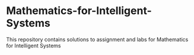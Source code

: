 # Mathematics-for-Intelligent-Systems
This repository contains solutions to assignment and labs for Mathematics for Intelligent Systems

